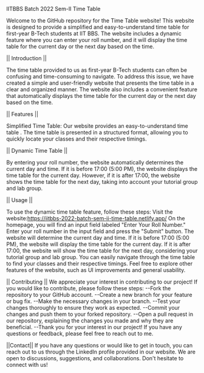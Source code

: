 IITBBS Batch 2022 Sem-II Time Table

Welcome to the GitHub repository for the Time Table website! This website is designed to provide a simplified and easy-to-understand time table for first-year B-Tech students at IIT BBS. The website includes a dynamic feature where you can enter your roll number, and it will display the time table for the current day or the next day based on the time.

|| Introduction ||

The time table provided to us as first-year B-Tech students  can often be confusing and time-consuming to navigate. To address this issue, we have created a simple and user-friendly website that presents the time table in a clear and organized manner. The website also includes a convenient feature that automatically displays the time table for the current day or the next day based on the time.

|| Features ||

Simplified Time Table: Our website provides an easy-to-understand time table . The time table is presented in a structured format, allowing you to quickly locate your classes and their respective timings.

|| Dynamic Time Table ||

By entering your roll number, the website automatically determines the current day and time. If it is before 17:00 (5:00 PM), the website displays the time table for the current day. However, if it is after 17:00, the website shows the time table for the next day, taking into account your tutorial group and lab group.

|| Usage ||

To use the dynamic time table feature, follow these steps: Visit the website:https://iitbbs-2022-batch-sem-ii-time-table.netlify.app/ On the homepage, you will find an input field labeled "Enter Your Roll Number." Enter your roll number in the input field and press the "Submit" button. The website will determine the current day and time. If it is before 17:00 (5:00 PM), the website will display the time table for the current day. If it is after 17:00, the website will show the time table for the next day, considering your tutorial group and lab group. You can easily navigate through the time table to find your classes and their respective timings. Feel free to explore other features of the website, such as UI improvements and general usability.

|| Contributing || We appreciate your interest in contributing to our project! If you would like to contribute, please follow these steps: --Fork the repository to your GitHub account. --Create a new branch for your feature or bug fix. --Make the necessary changes in your branch. --Test your changes thoroughly to ensure they work as expected. --Commit your changes and push them to your forked repository. --Open a pull request in our repository, explaining the changes you made and why they are beneficial. --Thank you for your interest in our project! If you have any questions or feedback, please feel free to reach out to me.

||Contact|| If you have any questions or would like to get in touch, you can reach out to us through the LinkedIn profile provided in our website. We are open to discussions, suggestions, and collaborations. Don't hesitate to connect with us!
